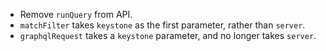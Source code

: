 - Remove `runQuery` from API.
- `matchFilter` takes `keystone` as the first parameter, rather than `server`.
- `graphqlRequest` takes a `keystone` parameter, and no longer takes `server`.
